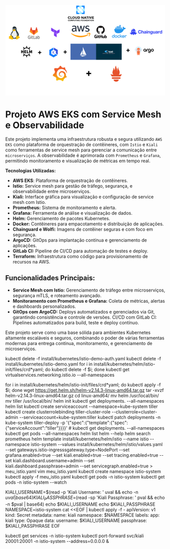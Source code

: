 ![alt text](/assets/public/istio.png)

# Projeto AWS EKS com Service Mesh e Observabilidade
Este projeto implementa uma infraestrutura robusta e segura utilizando `AWS EKS` como plataforma de orquestração de contêineres, com `Istio` e `Kiali` como ferramentas de service mesh para gerenciar a comunicação entre `microserviços`. A observabilidade é aprimorada com `Prometheus` e `Grafana`, permitindo monitoramento e visualização de métricas em tempo real.

**Tecnologias Utilizadas:**
- **AWS EKS**: Plataforma de orquestração de contêineres.
- **Istio:** Service mesh para gestão de tráfego, segurança, e observabilidade entre microserviços.
- **Kiali:** Interface gráfica para visualização e configuração de service mesh com Istio.
- **Prometheus:** Sistema de monitoramento e alerta.
- **Grafana:** Ferramenta de análise e visualização de dados.
- **Helm:** Gerenciamento de pacotes Kubernetes.
- **Docker:** Contêineres para empacotamento e distribuição de aplicações.
- **Chainguard e Wolfi:** Imagens de contêiner seguras e com foco em segurança.
- **ArgoCD:** GitOps para implantação contínua e gerenciamento de aplicações.
- **GitLab CI:** Pipeline de CI/CD para automação de testes e deploy.
- **Terraform:** Infraestrutura como código para provisionamento de recursos na AWS.

## Funcionalidades Principais:
- **Service Mesh com Istio:** Gerenciamento de tráfego entre microserviços, segurança mTLS, e roteamento avançado.
- **Monitoramento com Prometheus e Grafana:** Coleta de métricas, alertas e dashboards personalizados.
- **GitOps com ArgoCD:** Deploys automatizados e gerenciados via Git, garantindo consistência e controle de versões.
CI/CD com GitLab CI: Pipelines automatizados para build, teste e deploy contínuo.

Este projeto serve como uma base sólida para ambientes Kubernetes altamente escaláveis e seguros, combinando o poder de várias ferramentas modernas para entrega contínua, monitoramento, e gerenciamento de microserviços.



kubectl delete -f install/kubernetes/istio-demo-auth.yaml
 kubectl delete -f install/kubernetes/istio-demo.yaml
 for i in install/kubernetes/helm/istio-init/files/crd*yaml; do kubectl delete -f $i; done
 kubectl get virtualservices.networking.istio.io --all-namespaces
 

   for i in install/kubernetes/helm/istio-init/files/crd*yaml; do kubectl apply -f $i; done
   wget https://get.helm.sh/helm-v2.14.3-linux-amd64.tar.gz
   tar -xvzf helm-v2.14.3-linux-amd64.tar.gz
   cd linux-amd64/
   mv helm /usr/local/bin/
   mv tiller /usr/local/bin/
   helm init
   kubectl get deployments. --all-namespaces
   helm list
   kubectl create serviceaccount --namespace=kube-system tiller
   kubectl create clusterrolebinding tiller-cluster-role --clusterrole=cluster-admin --serviceaccount=kube-system:tiller
   kubectl patch deployments -n kube-system tiller-deploy -p '{"spec":{"template":{"spec":{"serviceAccount":"tiller"}}}}'  # kubectl get deployments. --all-namespaces
   kubectl get pods --all-namespaces
   helm list
   helm --help
   helm search prometheus
   helm template install/kubernetes/helm/istio --name istio --namespace istio-system --values install/kubernetes/helm/istio/values.yaml --set gateways.istio-ingresssgateway.type=NodePort --set grafana.enabled=true --set kiali.enabled=true --set tracing.enabled=true --set kiali.dashboard.username=admin --set kiali.dashboard.passphrase=admin --set servicegraph.enabled=true > meu_istio.yaml
   vim meu_istio.yaml 
  kubectl create namespace istio-system
   kubectl apply -f meu_istio.yaml
   kubectl get pods -n istio-system
   kubectl get pods -n istio-system --watch
  
 

  KIALI_USERNAME=$(read -p 'Kiali Username: ' uval && echo -n $uval | base64)
  KIALI_PASSPHRASE=$(read -sp 'Kiali Passphrase: ' pval && echo -n $pval | base64)
  echo $KIALI_USERNAME
  echo $KIALI_PASSPHRASE
  NAMESPACE=istio-system
  cat <<EOF | kubectl apply -f -
apiVersion: v1
kind: Secret
metadata:
  name: kiali
  namespace: $NAMESPACE
  labels:
    app: kiali
type: Opaque
data:
  username: $KIALI_USERNAME
  passphrase: $KIALI_PASSPHRASE
EOF

  kubectl get services -n istio-system
  kubectl port-forward svc/kiali 20001:20001 -n istio-system --address=0.0.0.0 &
 